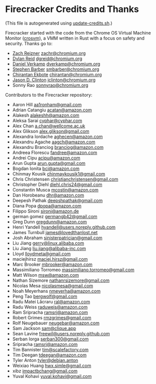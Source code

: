 
# Firecracker Credits and Thanks

(This file is autogenerated using [update-credits.sh](tools/update-credits.sh).)

Firecracker started with the code from the Chrome OS Virtual Machine Monitor
([crosvm](https://chromium.googlesource.com/chromiumos/platform/crosvm/)), a VMM
written in Rust with a focus on safety and security. Thanks go to:

* [Zach Reizner](https://github.com/zachreizner) <zachr@chromium.org>
* [Dylan Reid](https://github.com/dgreid) <dgreid@chromium.org>
* [Daniel Verkamp](https://github.com/danielverkamp) <dverkamp@chromium.org>
* [Stephen Barber](https://github.com/smibarber) <smbarber@chromium.org>
* [Chirantan Ekbote](https://github.com/jynnantonix) <chirantan@chromium.org>
* [Jason D. Clinton](https://github.com/jclinton) <jclinton@chromium.org>
* Sonny Rao <sonnyrao@chromium.org>


Contributors to the Firecracker repository:

* Aaron Hill <aa1ronham@gmail.com>
* Adrian Catangiu <acatan@amazon.com>
* Alakesh <alakeshh@amazon.com>
* Aleksa Sarai <cyphar@cyphar.com>
* Alex Chan <a.chan@wellcome.ac.uk>
* Alex Glikson <alex.glikson@gmail.com>
* Alexandra Iordache <aghecen@amazon.com>
* Alexandru Agache <aagch@amazon.com>
* Alexandru Branciog <branciog@amazon.com>
* Andreea Florescu <fandree@amazon.com>
* Andrei Cipu <acipu@amazon.com>
* Arun Gupta <arun.gupta@gmail.com>
* Bogdan Ionita <bci@amazon.com>
* Chinmay Kousik <chinmaykousik1@gmail.com>
* Chris Christensen <christianchristensen@gmail.com>
* Christopher Diehl <diehl.chris24@gmail.com>
* Constantin Musca <mcostin@amazon.com>
* Dan Horobeanu <dhr@amazon.com>
* Deepesh Pathak <deepshpathak@gmail.com>
* Diana Popa <dpopa@amazon.com>
* Filippo Sironi <sironi@amazon.de>
* german gomez <germangb42@gmail.com>
* Greg Dunn <gregdunn@amazon.com>
* Henri Yandell <hyandell@users.noreply.github.com>
* James Turnbull <james@lovedthanlost.net>
* Josh Abraham <sinisterpatrician@gmail.com>
* Liu Jiang <gerry@linux.alibaba.com>
* Liu Jiang <liu.jiang@alibaba-inc.com>
* Lloyd <lloydmeta@gmail.com>
* maciejhirsz <maciej.hirsz@gmail.com>
* Marc Brooker <mbrooker@amazon.com>
* Massimiliano Torromeo <massimiliano.torromeo@gmail.com>
* Matt Wilson <msw@amazon.com>
* Nathan Sizemore <nathanrsizemore@gmail.com>
* Nicolas Mesa <nicolasmesa@gmail.com>
* Noah Meyerhans <nmeyerha@amazon.com>
* Peng Tao <bergwolf@gmail.com>
* Radu Matei Lăcraru <ral@amazon.com>
* Radu Weiss <raduweis@amazon.com>
* Ram Sripracha <ramsri@amazon.com>
* Robert Grimes <rmzgrimes@gmail.com>
* Rolf Neugebauer <neugebar@amazon.com>
* Sam Jackson <sam@clique.app>
* Sean Lavine <freewil@users.noreply.github.com>
* Serban Iorga <serban300@gmail.com>
* Sripracha <ramsri@amazon.com>
* Tim Bannister <tim@scalefactory.com>
* Tim Deegan <tdeegan@amazon.com>
* Tyler Anton <tyler@debian.anton>
* Weixiao Huang <hwx.simle@gmail.com>
* xibz <impactbchang@gmail.com>
* Yuval Kohavi <yuval.kohavi@gmail.com>

